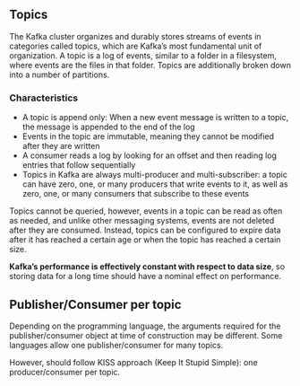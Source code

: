 ## Topics

The Kafka cluster organizes and durably stores streams of events in categories called topics, which are Kafka’s most fundamental unit of organization. A topic is a log of events, similar to a folder in a filesystem, where events are the files in that folder. Topics are additionally broken down into a number of partitions.

### Characteristics

- A topic is append only: When a new event message is written to a topic, the message is appended to the end of the log
- Events in the topic are immutable, meaning they cannot be modified after they are written
- A consumer reads a log by looking for an offset and then reading log entries that follow sequentially
- Topics in Kafka are always multi-producer and multi-subscriber: a topic can have zero, one, or many producers that write events to it, as well as zero, one, or many consumers that subscribe to these events

Topics cannot be queried, however, events in a topic can be read as often as needed, and unlike other messaging systems, events are not deleted after they are consumed. Instead, topics can be configured to expire data after it has reached a certain age or when the topic has reached a certain size.

**Kafka’s performance is effectively constant with respect to data size**, so storing data for a long time should have a nominal effect on performance.

## Publisher/Consumer per topic

Depending on the programming language, the arguments required for the publisher/consumer object at time of construction may be different. Some languages allow one publisher/consumer for many topics.

However, should follow KISS approach (Keep It Stupid Simple): one producer/consumer per topic.
